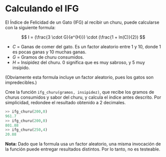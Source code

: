
# Calculando el IFG 

El Índice de Felicidad de un Gato (IFG) al recibir un churu, puede calcularse con la siguiente formula:

$$ I = (\frac{3 \cdot G}{e^{H}}) \cdot (\frac{1 + ln(C)}{2}) $$

- $C$ = Ganas de comer del gato. Es un factor aleatorio entre 1 y 10, donde 1 es pocas ganas y 10 muchas ganas.
- $G$ = Gramos de churu consumidos.
- $H$ = Insipidez del churu. 0 significa que es muy sabroso, y 5 muy insípido.

(Obviamente esta formula incluye un factor aleatorio, pues los gatos son impredecibles.)

Cree la función `ifg_churu(gramos, insipidez)`, que recibe los gramos de churus consumidos y sabor del churu, y calcula el índice antes descrito. Por simplicidad, redondee el resultado obtenido a 2 decimales.

```python
>> ifg_churu(200,0)
961.7
>> ifg_churu(200,0)
801.88
>> ifg_churu(250,4)
20.88
```

**Nota:** Dado que la formula usa un factor aleatorio, una misma invocación de la función puede entregar resultados distintos. Por lo tanto, no es testeable.